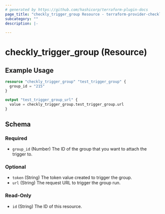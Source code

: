 ```yaml
---
# generated by https://github.com/hashicorp/terraform-plugin-docs
page_title: "checkly_trigger_group Resource - terraform-provider-checkly"
subcategory: ""
description: |-
  
---
```


# checkly_trigger_group (Resource)



## Example Usage

```terraform
resource "checkly_trigger_group" "test_trigger_group" {
  group_id = "215"
}

output "test_trigger_group_url" {
  value = checkly_trigger_group.test_trigger_group.url
}
```

<!-- schema generated by tfplugindocs -->
## Schema

### Required

- `group_id` (Number) The ID of the group that you want to attach the trigger to.

### Optional

- `token` (String) The token value created to trigger the group.
- `url` (String) The request URL to trigger the group run.

### Read-Only

- `id` (String) The ID of this resource.
